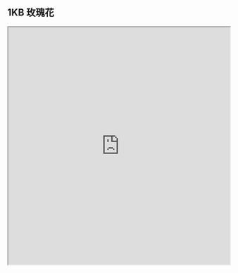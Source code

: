 ## 1KB 玫瑰花

<iframe src="https://faysunshine.com/dist/creative/mg.html" width="100%" height="540px" scrolling="no"></iframe>

